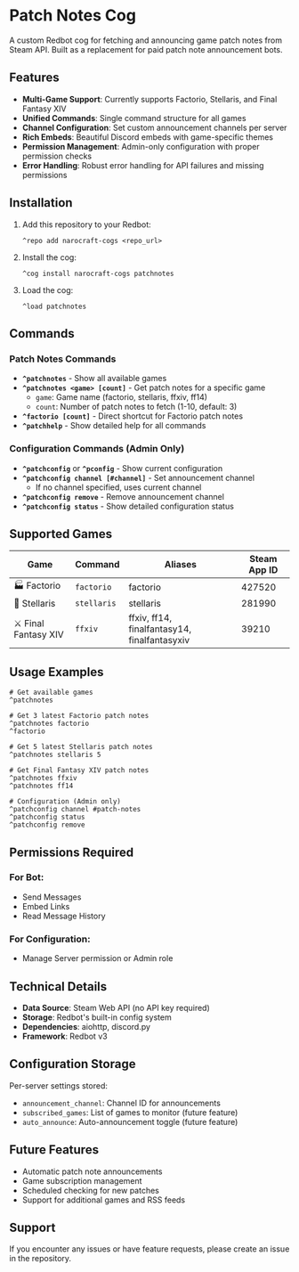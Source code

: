 # Patch Notes Cog

A custom Redbot cog for fetching and announcing game patch notes from Steam API. Built as a replacement for paid patch note announcement bots.

## Features

- **Multi-Game Support**: Currently supports Factorio, Stellaris, and Final Fantasy XIV
- **Unified Commands**: Single command structure for all games
- **Channel Configuration**: Set custom announcement channels per server
- **Rich Embeds**: Beautiful Discord embeds with game-specific themes
- **Permission Management**: Admin-only configuration with proper permission checks
- **Error Handling**: Robust error handling for API failures and missing permissions

## Installation

1. Add this repository to your Redbot:
   ```
   ^repo add narocraft-cogs <repo_url>
   ```

2. Install the cog:
   ```
   ^cog install narocraft-cogs patchnotes
   ```

3. Load the cog:
   ```
   ^load patchnotes
   ```

## Commands

### Patch Notes Commands

- **`^patchnotes`** - Show all available games
- **`^patchnotes <game> [count]`** - Get patch notes for a specific game
  - `game`: Game name (factorio, stellaris, ffxiv, ff14)
  - `count`: Number of patch notes to fetch (1-10, default: 3)
- **`^factorio [count]`** - Direct shortcut for Factorio patch notes
- **`^patchhelp`** - Show detailed help for all commands

### Configuration Commands (Admin Only)

- **`^patchconfig`** or **`^pconfig`** - Show current configuration
- **`^patchconfig channel [#channel]`** - Set announcement channel
  - If no channel specified, uses current channel
- **`^patchconfig remove`** - Remove announcement channel
- **`^patchconfig status`** - Show detailed configuration status

## Supported Games

| Game | Command | Aliases | Steam App ID |
|------|---------|---------|-------------|
| 🏭 Factorio | `factorio` | factorio | 427520 |
| 🌌 Stellaris | `stellaris` | stellaris | 281990 |
| ⚔️ Final Fantasy XIV | `ffxiv` | ffxiv, ff14, finalfantasy14, finalfantasyxiv | 39210 |

## Usage Examples

```
# Get available games
^patchnotes

# Get 3 latest Factorio patch notes
^patchnotes factorio
^factorio

# Get 5 latest Stellaris patch notes
^patchnotes stellaris 5

# Get Final Fantasy XIV patch notes
^patchnotes ffxiv
^patchnotes ff14

# Configuration (Admin only)
^patchconfig channel #patch-notes
^patchconfig status
^patchconfig remove
```

## Permissions Required

### For Bot:
- Send Messages
- Embed Links
- Read Message History

### For Configuration:
- Manage Server permission or Admin role

## Technical Details

- **Data Source**: Steam Web API (no API key required)
- **Storage**: Redbot's built-in config system
- **Dependencies**: aiohttp, discord.py
- **Framework**: Redbot v3

## Configuration Storage

Per-server settings stored:
- `announcement_channel`: Channel ID for announcements
- `subscribed_games`: List of games to monitor (future feature)
- `auto_announce`: Auto-announcement toggle (future feature)

## Future Features

- Automatic patch note announcements
- Game subscription management
- Scheduled checking for new patches
- Support for additional games and RSS feeds

## Support

If you encounter any issues or have feature requests, please create an issue in the repository.